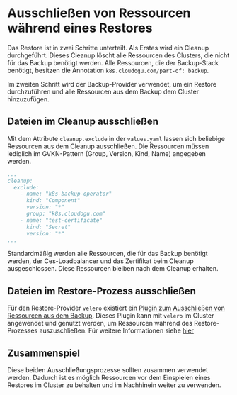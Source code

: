 # Ausschließen von Ressourcen während eines Restores

Das Restore ist in zwei Schritte unterteilt. Als Erstes wird ein Cleanup durchgeführt. Dieses Cleanup löscht alle 
Ressourcen des Clusters, die nicht für das Backup benötigt werden. Alle Ressourcen, die der Backup-Stack benötigt, 
besitzen die Annotation `k8s.cloudogu.com/part-of: backup`. 

Im zweiten Schritt wird der Backup-Provider verwendet, um ein Restore durchzuführen und alle Ressourcen aus dem 
Backup dem Cluster hinzuzufügen.

## Dateien im Cleanup ausschließen

Mit dem Attribute `cleanup.exclude` in der `values.yaml` lassen sich beliebige Ressourcen aus dem Cleanup ausschließen.
Die Ressourcen müssen lediglich im GVKN-Pattern (Group, Version, Kind, Name) angegeben werden. 
```yaml
...
cleanup:
  exclude:
    - name: "k8s-backup-operator"
      kind: "Component"
      version: "*"
      group: "k8s.cloudogu.com"
    - name: "test-certificate"
      kind: "Secret"
      version: "*"
...
```
Standardmäßig werden alle Ressourcen, die für das Backup benötigt werden, der Ces-Loadbalancer und das Zertifikat beim Cleanup 
ausgeschlossen. Diese Ressourcen bleiben nach dem Cleanup erhalten.

## Dateien im Restore-Prozess ausschließen

Für den Restore-Provider `velero` existiert ein 
[Plugin zum Ausschließen von Ressourcen aus dem Backup](https://github.com/cloudogu/velero-plugin-for-restore-exclude/). 
Dieses Plugin kann mit `velero` im Cluster angewendet und genutzt werden, um Ressourcen während des 
Restore-Prozesses auszuschließen. Für weitere Informationen siehe [hier](https://github.com/cloudogu/k8s-velero/blob/develop/docs/exclude_out_of_restore_de.md)

## Zusammenspiel

Diese beiden Ausschließungsprozesse sollten zusammen verwendet werden. Dadurch ist es möglich Ressourcen
vor dem Einspielen eines Restores im Cluster zu behalten und im Nachhinein weiter zu verwenden.
